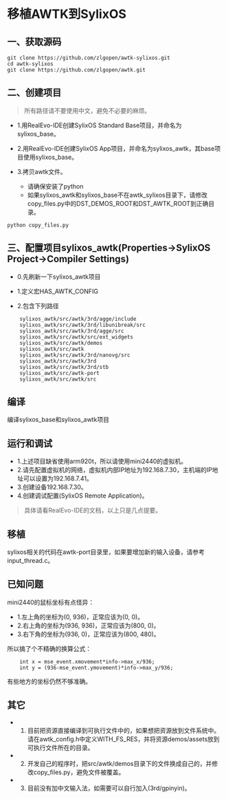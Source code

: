 # 移植AWTK到SylixOS


## 一、获取源码

```
git clone https://github.com/zlgopen/awtk-sylixos.git
cd awtk-sylixos
git clone https://github.com/zlgopen/awtk.git

```

## 二、创建项目

> 所有路径请不要使用中文，避免不必要的麻烦。

* 1.用RealEvo-IDE创建SylixOS Standard Base项目，并命名为sylixos\_base。

* 2.用RealEvo-IDE创建SylixOS App项目，并命名为sylixos\_awtk，其base项目使用sylixos\_base。

* 3.拷贝awtk文件。
   * 请确保安装了python
   * 如果sylixos_awtk和sylixos_base不在awtk_sylixos目录下，请修改copy_files.py中的DST\_DEMOS\_ROOT和DST\_AWTK\_ROOT到正确目录。

```
python copy_files.py
```

## 三、配置项目sylixos_awtk(Properties->SylixOS Project->Compiler Settings)

* 0.先刷新一下sylixos_awtk项目

* 1.定义宏HAS\_AWTK\_CONFIG

* 2.包含下列路径
```
	sylixos_awtk/src/awtk/3rd/agge/include
	sylixos_awtk/src/awtk/3rd/libunibreak/src
	sylixos_awtk/src/awtk/3rd/agge/src
	sylixos_awtk/src/awtk/src/ext_widgets
	sylixos_awtk/src/awtk/demos
	sylixos_awtk/src/awtk
	sylixos_awtk/src/awtk/3rd/nanovg/src
	sylixos_awtk/src/awtk/3rd
	sylixos_awtk/src/awtk/3rd/stb
	sylixos_awtk/src/awtk-port
	sylixos_awtk/src/awtk/src
```

## 编译

编译sylixos_base和sylixos_awtk项目

## 运行和调试

* 1.上述项目缺省使用arm920t，所以请使用mini2440的虚拟机。
* 2.请先配置虚拟机的网络，虚拟机内部IP地址为192.168.7.30，主机端的IP地址可以设置为192.168.7.41。
* 3.创建设备192.168.7.30。
* 4.创建调试配置(SylixOS Remote Application)。

> 具体请看RealEvo-IDE的文档，以上只是几点提要。

## 移植

sylixos相关的代码在awtk-port目录里，如果要增加新的输入设备，请参考input\_thread.c。

## 已知问题

mini2440的鼠标坐标有点怪异：

* 1.左上角的坐标为(0, 936)，正常应该为(0, 0)。
* 2.右上角的坐标为(936, 936)，正常应该为(800, 0)。
* 3.右下角的坐标为(936, 0)，正常应该为(800, 480)。

所以搞了个不精确的换算公式：
```
    int x = mse_event.xmovement*info->max_x/936;
    int y = (936-mse_event.ymovement)*info->max_y/936;
```

有些地方的坐标仍然不够准确。
 
## 其它

* 1. 目前把资源直接编译到可执行文件中的，如果想把资源放到文件系统中。请在awtk_config.h中定义WITH\_FS\_RES，并将资源demos/assets放到可执行文件所在的目录。
* 2. 开发自己的程序时，把src/awtk/demos目录下的文件换成自己的，并修改copy\_files.py，避免文件被覆盖。
* 3. 目前没有加中文输入法，如需要可以自行加入(3rd/gpinyin)。









   
   

